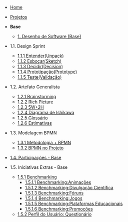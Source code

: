 <!-- docs/_sidebar.md -->

- [Home](/docs)
- [Projetos](/docs/Projeto/Projeto.md)

- **Base**
  - [1. Desenho de Software (Base)](/docs/Base/1.Base.md)
    
 * 1.1. Design Sprint
    - [1.1.1 Entender(Unpack)](Base/ElicitacaoRequisitos/DesignSpringEntender.md)
    - [1.1.2 Esboçar(Sketch)](Base/ElicitacaoRequisitos/DesignSpringEsboçar.md)
    - [1.1.3 Decidir(Decision)](Base/ElicitacaoRequisitos/DesignSpritnDecidir.md)
    - [1.1.4 Prototipação(Prototype)](Base/ElicitacaoRequisitos/DesignSprintPrototipo.md)
    - [1.1.5 Teste(Validação)](Base/ElicitacaoRequisitos/DesignSprintTeste.md)

  * 1.2. Artefato Generalista
    - [1.2.1 Brainstorming](Base/ElicitacaoRequisitos/BrainStorm.md)
    - [1.2.2 Rich Picture](Base/ElicitacaoRequisitos/RichPicture.md) 
    - [1.2.3 5W+2H](Base/ElicitacaoRequisitos/5W2H.md)
    - [1.2.4 Diagrama de Ishikawa](Base/ElicitacaoRequisitos/DiagramaIshikawa.md)
    - [1.2.5 Glossário](Base/ElicitacaoRequisitos/glossario.md)
    - [1.2.6 Estimativas](Base/ElicitacaoRequisitos/Estimativas.md)

  * 1.3. Modelagem BPMN
    - [1.3.1 Metodologia + BPMN](Base/ElicitacaoRequisitos/AbordagemMetodologica.md)
    - [1.3.2 BPMN no Projeto](Base/ElicitacaoRequisitos/BPMN.md) 
      
  * [1.4. Participações - Base](Base/ElicitacaoRequisitos/ParticipacoesBase01.md)


  * 1.5. Iniciativas Extras - Base

    * [1.5.1 Benchmarking](/Base/ElicitacaoRequisitos/Benchmarking/Benchmarking.md)
      - [1.5.1.1 Benchmarking:Animações](/Base/ElicitacaoRequisitos/Benchmarking/Animacoes.md)
      - [1.5.1.2 Benchmarking:Divulgação Científica](/Base/ElicitacaoRequisitos/Benchmarking/DivulgacaoCientifica.md)
      - [1.5.1.3 Benchmarking:Fóruns](/Base/ElicitacaoRequisitos/Benchmarking/Foruns.md)
      - [1.5.1.4 Benchmarking:Jogos](/Base/ElicitacaoRequisitos/Benchmarking/Jogos.md)
      - [1.5.1.5 Benchmarking:Plataformas Educacionais](/Base/ElicitacaoRequisitos/Benchmarking/PlataformasEducacionais.md)
      - [1.5.1.6 Benchmarking:Promoções](/Base/ElicitacaoRequisitos/Benchmarking/Promocoes.md)
    - [1.5.2 Perfil do Usuário: Questionário](/Base/ElicitacaoRequisitos/Questionário.md)
